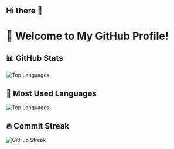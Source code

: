 ## Hi there 👋
# 👋 Welcome to My GitHub Profile!

## 📊 GitHub Stats
<!--![Your GitHub Stats](https://github-readme-stats.vercel.app/api?username=nguyenphuloc&show_icons=true&theme=radical)-->
![Top Languages](https://github-readme-stats.vercel.app/api/top-langs/?username=yourusername&layout=compact)

## 🌟 Most Used Languages
![Top Languages](https://github-readme-stats.vercel.app/api/top-langs/?username=nguyenphuloc&layout=compact&theme=radical)

## 🔥 Commit Streak
![GitHub Streak](https://streak-stats.demolab.com?user=nguyenphuloc&theme=radical)

<!--
**nguyenphuloc/nguyenphuloc** is a ✨ _special_ ✨ repository because its `README.md` (this file) appears on your GitHub profile.

Here are some ideas to get you started:

- 🔭 I’m currently working on ...
- 🌱 I’m currently learning ...
- 👯 I’m looking to collaborate on ...
- 🤔 I’m looking for help with ...
- 💬 Ask me about ...
- 📫 How to reach me: ...
- 😄 Pronouns: ...
- ⚡ Fun fact: ...
-->
